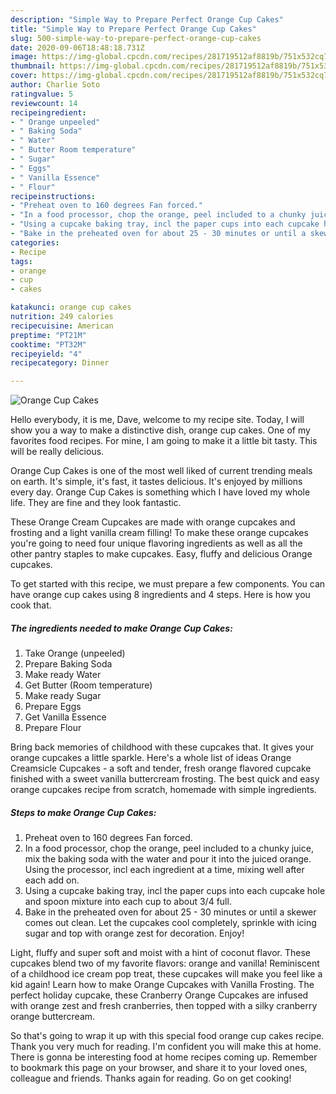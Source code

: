 ```yaml
---
description: "Simple Way to Prepare Perfect Orange Cup Cakes"
title: "Simple Way to Prepare Perfect Orange Cup Cakes"
slug: 500-simple-way-to-prepare-perfect-orange-cup-cakes
date: 2020-09-06T18:48:18.731Z
image: https://img-global.cpcdn.com/recipes/281719512af8819b/751x532cq70/orange-cup-cakes-recipe-main-photo.jpg
thumbnail: https://img-global.cpcdn.com/recipes/281719512af8819b/751x532cq70/orange-cup-cakes-recipe-main-photo.jpg
cover: https://img-global.cpcdn.com/recipes/281719512af8819b/751x532cq70/orange-cup-cakes-recipe-main-photo.jpg
author: Charlie Soto
ratingvalue: 5
reviewcount: 14
recipeingredient:
- " Orange unpeeled"
- " Baking Soda"
- " Water"
- " Butter Room temperature"
- " Sugar"
- " Eggs"
- " Vanilla Essence"
- " Flour"
recipeinstructions:
- "Preheat oven to 160 degrees Fan forced."
- "In a food processor, chop the orange, peel included to a chunky juice, mix the baking soda with the water and pour it into the juiced orange. Using the processor, incl each ingredient at a time, mixing well after each add on."
- "Using a cupcake baking tray, incl the paper cups into each cupcake hole and spoon mixture into each cup to about 3/4 full."
- "Bake in the preheated oven for about 25 - 30 minutes or until a skewer comes out clean. Let the cupcakes cool completely, sprinkle with icing sugar and top with orange zest for decoration. Enjoy!"
categories:
- Recipe
tags:
- orange
- cup
- cakes

katakunci: orange cup cakes 
nutrition: 249 calories
recipecuisine: American
preptime: "PT21M"
cooktime: "PT32M"
recipeyield: "4"
recipecategory: Dinner

---
```



![Orange Cup Cakes](https://img-global.cpcdn.com/recipes/281719512af8819b/751x532cq70/orange-cup-cakes-recipe-main-photo.jpg)

Hello everybody, it is me, Dave, welcome to my recipe site. Today, I will show you a way to make a distinctive dish, orange cup cakes. One of my favorites food recipes. For mine, I am going to make it a little bit tasty. This will be really delicious.

Orange Cup Cakes is one of the most well liked of current trending meals on earth. It's simple, it's fast, it tastes delicious. It's enjoyed by millions every day. Orange Cup Cakes is something which I have loved my whole life. They are fine and they look fantastic.

These Orange Cream Cupcakes are made with orange cupcakes and frosting and a light vanilla cream filling! To make these orange cupcakes you&#39;re going to need four unique flavoring ingredients as well as all the other pantry staples to make cupcakes. Easy, fluffy and delicious Orange cupcakes.


To get started with this recipe, we must prepare a few components. You can have orange cup cakes using 8 ingredients and 4 steps. Here is how you cook that.

<!--inarticleads1-->

##### The ingredients needed to make Orange Cup Cakes:

1. Take  Orange (unpeeled)
1. Prepare  Baking Soda
1. Make ready  Water
1. Get  Butter (Room temperature)
1. Make ready  Sugar
1. Prepare  Eggs
1. Get  Vanilla Essence
1. Prepare  Flour


Bring back memories of childhood with these cupcakes that. It gives your orange cupcakes a little sparkle. Here&#39;s a whole list of ideas Orange Creamsicle Cupcakes - a soft and tender, fresh orange flavored cupcake finished with a sweet vanilla buttercream frosting. The best quick and easy orange cupcakes recipe from scratch, homemade with simple ingredients. 

<!--inarticleads2-->

##### Steps to make Orange Cup Cakes:

1. Preheat oven to 160 degrees Fan forced.
1. In a food processor, chop the orange, peel included to a chunky juice, mix the baking soda with the water and pour it into the juiced orange. Using the processor, incl each ingredient at a time, mixing well after each add on.
1. Using a cupcake baking tray, incl the paper cups into each cupcake hole and spoon mixture into each cup to about 3/4 full.
1. Bake in the preheated oven for about 25 - 30 minutes or until a skewer comes out clean. Let the cupcakes cool completely, sprinkle with icing sugar and top with orange zest for decoration. Enjoy!


Light, fluffy and super soft and moist with a hint of coconut flavor. These cupcakes blend two of my favorite flavors: orange and vanilla! Reminiscent of a childhood ice cream pop treat, these cupcakes will make you feel like a kid again! Learn how to make Orange Cupcakes with Vanilla Frosting. The perfect holiday cupcake, these Cranberry Orange Cupcakes are infused with orange zest and fresh cranberries, then topped with a silky cranberry orange buttercream. 

So that's going to wrap it up with this special food orange cup cakes recipe. Thank you very much for reading. I'm confident you will make this at home. There is gonna be interesting food at home recipes coming up. Remember to bookmark this page on your browser, and share it to your loved ones, colleague and friends. Thanks again for reading. Go on get cooking!
